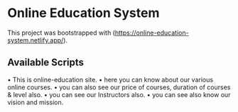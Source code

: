 # Online Education System

This project was bootstrapped with (https://online-education-system.netlify.app/).

## Available Scripts

• This is online-education site.
• here you can know about our various online courses.
• you can also see our price of courses, duration of courses & level also.
• you can see our Instructors also.
• you can see also know our vision and mission.

